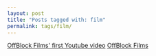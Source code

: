 ```yaml
---
layout: post
title: "Posts tagged with: film"
permalink: tags/film/
---
```

[OffBlock Films' first Youtube video](/2012/03/offblock-films-first-youtube-video)
[OffBlock Films](/2012/03/offblock-films)
